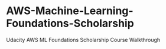 # AWS-Machine-Learning-Foundations-Scholarship
 Udacity AWS ML Foundations Scholarship Course Walkthrough 
